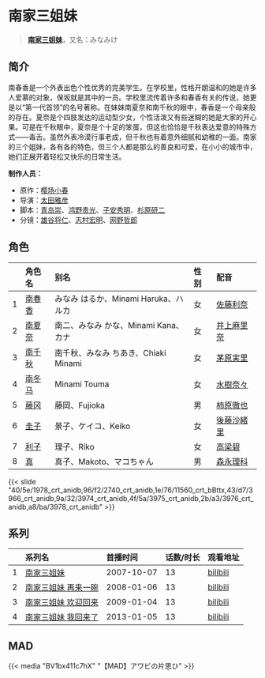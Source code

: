 # 南家三姐妹


> <u>**[南家三姐妹](http://bgm.tv/subject/283)**</u>，又名：みなみけ

## 简介


南春香是一个外表出色个性优秀的完美学生。在学校里，性格开朗温和的她是许多人爱慕的对象，保坂就是其中的一员。学校里流传着许多和春香有关的传说，她更是以“第一代首领”的名号著称。在妹妹南夏奈和南千秋的眼中，春香是一个母亲般的存在。夏奈是个四肢发达的运动型少女，个性活泼又有些迷糊的她是大家的开心果。可是在千秋眼中，夏奈是个十足的笨蛋，但这也恰恰是千秋表达爱意的特殊方式——毒舌。虽然外表冷漠行事老成，但千秋也有着意外细腻和幼稚的一面。南家的三个姐妹，各有各的特色，但三个人都是那么的善良和可爱，在小小的城市中，她们正展开着轻松又快乐的日常生活。

**制作人员：**
- 原作：[樱场小春](http://bgm.tv/person/3120)
- 导演：[太田雅彦](http://bgm.tv/person/1294)
- 脚本：[青岛崇](http://bgm.tv/person/2639)、[鸿野贵光](http://bgm.tv/person/2903)、[子安秀明](http://bgm.tv/person/3370)、[杉原研二](http://bgm.tv/person/13891)
- 分镜：[雄谷将仁](http://bgm.tv/person/2710)、[志村宏明](http://bgm.tv/person/25757)、[网野哲郎](http://bgm.tv/person/590)

## 角色

|     |   角色名   |   别名  | 性别 |  配音  |
|:--- |:------  |:----      |:---  |:--   |
| 1 | [南春香](http://bgm.tv/character/1978) | みなみ はるか、Minami Haruka、ハルカ | 女 | [佐藤利奈](http://bgm.tv/person/4670) |
| 2 | [南夏奈](http://bgm.tv/character/2740) | 南二、みなみ かな、Minami Kana、カナ | 女 | [井上麻里奈](http://bgm.tv/person/4382) |
| 3 | [南千秋](http://bgm.tv/character/11560) | 南千秋、みなみ ちあき、Chiaki Minami | 女 | [茅原実里](http://bgm.tv/person/4421) |
| 4 | [南冬马](http://bgm.tv/character/3966) | Minami Touma | 女 | [水樹奈々](http://bgm.tv/person/1) |
| 5 | [藤冈](http://bgm.tv/character/3974) | 藤岡、Fujioka | 男 | [柿原徹也](http://bgm.tv/person/4782) |
| 6 | [圭子](http://bgm.tv/character/3975) | 景子、ケイコ、Keiko | 女 | [後藤沙緒里](http://bgm.tv/person/4772) |
| 7 | [利子](http://bgm.tv/character/3976) | 理子、Riko | 女 | [高梁碧](http://bgm.tv/person/4781) |
| 8 | [真](http://bgm.tv/character/3978) | 真子、Makoto、マコちゃん | 男 | [森永理科](http://bgm.tv/person/4695) |

{{< slide "40/5e/1978_crt_anidb,96/f2/2740_crt_anidb,1e/76/11560_crt_bBttx,43/d7/3966_crt_anidb,9a/32/3974_crt_anidb,4f/5a/3975_crt_anidb,2b/a3/3976_crt_anidb,a8/ba/3978_crt_anidb" >}}

## 系列

|     |   系列名   |   首播时间  | 话数/时长  | 观看地址 |
|:---  |:------    |:----      |:---       |:---  |
| 1 |[南家三姐妹](https://bgm.tv/subject/283)| 2007-10-07 | 13 | [bilibili](https://www.bilibili.com/bangumi/play/ss620)  |
| 2 |[南家三姐妹 再来一碗](https://bgm.tv/subject/890)| 2008-01-06 | 13 | [bilibili](https://www.bilibili.com/bangumi/play/ss621)  |
| 3 |[南家三姐妹 欢迎回来](https://bgm.tv/subject/889)| 2009-01-04 | 13 | [bilibili](https://www.bilibili.com/bangumi/play/ss622)  |
| 4 |[南家三姐妹 我回来了](https://bgm.tv/subject/47685)| 2013-01-05 | 13 | [bilibili](https://www.bilibili.com/bangumi/play/ss623)  |


## MAD

{{< media  "BV1bx411c7hX" 
"【MAD】アワビの片思ひ"  >}}

